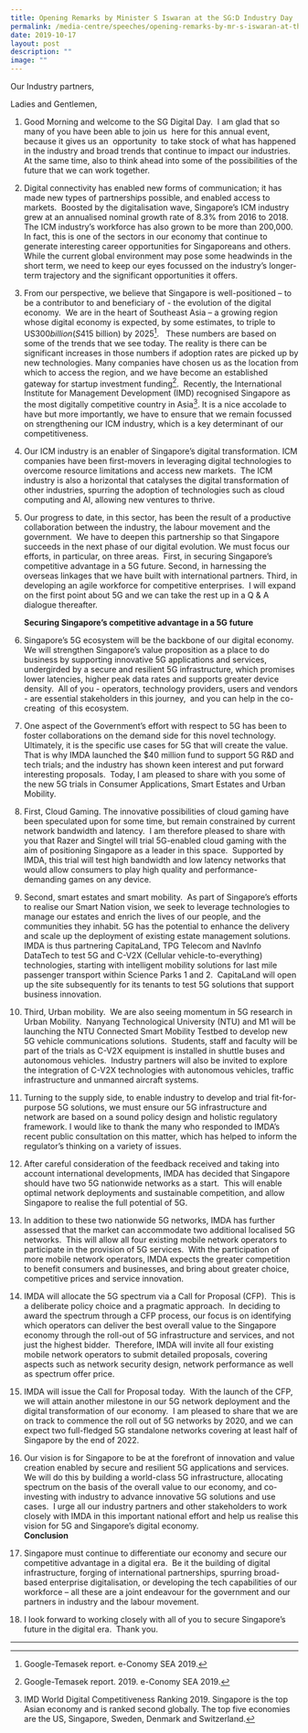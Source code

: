 ```yaml
---
title: Opening Remarks by Minister S Iswaran at the SG:D Industry Day
permalink: /media-centre/speeches/opening-remarks-by-mr-s-iswaran-at-the-sgd-industry-day/
date: 2019-10-17
layout: post
description: ""
image: ""
---
```

Our Industry partners,  
  
Ladies and Gentlemen,  

1. Good Morning and welcome to the SG Digital Day.  I am glad that so many of you have been able to join us  here for this annual event, because it gives us an  opportunity  to take stock of what has happened in the industry and broad trends that continue to impact our industries. At the same time, also to think ahead into some of the possibilities of the future that we can work together.     
  
2. Digital connectivity has enabled new forms of communication; it has made new types of partnerships possible, and enabled access to markets.  Boosted by the digitalisation wave, Singapore’s ICM industry grew at an annualised nominal growth rate of 8.3% from 2016 to 2018.  The ICM industry’s workforce has also grown to be more than 200,000.  In fact, this is one of the sectors in our economy that continue to generate interesting career opportunities for Singaporeans and others. While the current global environment may pose some headwinds in the short term, we need to keep our eyes focussed on the industry’s longer-term trajectory and the significant opportunities it offers.  
  
3. From our perspective, we believe that Singapore is well-positioned – to be a contributor to and beneficiary of - the evolution of the digital economy.  We are in the heart of Southeast Asia – a growing region whose digital economy is expected, by some estimates, to triple to US$300 billion (S$415 billion) by 2025[^1].   These numbers are based on some of the trends that we see today. The reality is there can be significant increases in those numbers if adoption rates are picked up by new technologies. Many companies have chosen us as the location from which to access the region, and we have become an established gateway for startup investment funding[^2].  Recently, the International Institute for Management Development (IMD) recognised Singapore as the most digitally competitive country in Asia[^3]. It is a nice accolade to have but more importantly, we have to ensure that we remain focussed on strengthening our ICM industry, which is a key determinant of our competitiveness.  
  
4. Our ICM industry is an enabler of Singapore’s digital transformation. ICM companies have been first-movers in leveraging digital technologies to overcome resource limitations and access new markets.  The ICM industry is also a horizontal that catalyses the digital transformation of other industries, spurring the adoption of technologies such as cloud computing and AI, allowing new ventures to thrive.   
  
5. Our progress to date, in this sector, has been the result of a productive collaboration between the industry, the labour movement and the government.  We have to deepen this partnership so that Singapore succeeds in the next phase of our digital evolution. We must focus our efforts, in particular, on three areas.  First, in securing Singapore’s competitive advantage in a 5G future. Second, in harnessing the overseas linkages that we have built with international partners. Third, in developing an agile workforce for competitive enterprises.  I will expand on the first point about 5G and we can take the rest up in a Q & A dialogue thereafter.   
  
    **Securing Singapore’s competitive advantage in a 5G future**  
  
6. Singapore’s 5G ecosystem will be the backbone of our digital economy.  We will strengthen Singapore’s value proposition as a place to do business by supporting innovative 5G applications and services, undergirded by a secure and resilient 5G infrastructure, which promises lower latencies, higher peak data rates and supports greater device density.  All of you - operators, technology providers, users and vendors - are essential stakeholders in this journey,  and you can help in the co-creating  of this ecosystem.  
  
7. One aspect of the Government’s effort with respect to 5G has been to foster collaborations on the demand side for this novel technology.  Ultimately, it is the specific use cases for 5G that will create the value.  That is why IMDA launched the $40 million fund to support 5G R&D and tech trials; and the industry has shown keen interest and put forward interesting proposals.  Today, I am pleased to share with you some of the new 5G trials in Consumer Applications, Smart Estates and Urban Mobility.    
8. First, Cloud Gaming. The innovative possibilities of cloud gaming have been speculated upon for some time, but remain constrained by current network bandwidth and latency.  I am therefore pleased to share with you that Razer and Singtel will trial 5G-enabled cloud gaming with the aim of positioning Singapore as a leader in this space.  Supported by IMDA, this trial will test high bandwidth and low latency networks that would allow consumers to play high quality and performance-demanding games on any device.   
9. Second, smart estates and smart mobility.  As part of Singapore’s efforts to realise our Smart Nation vision, we seek to leverage technologies to manage our estates and enrich the lives of our people, and the communities they inhabit. 5G has the potential to enhance the delivery and scale up the deployment of existing estate management solutions.  IMDA is thus partnering CapitaLand, TPG Telecom and NavInfo DataTech to test 5G and C-V2X (Cellular vehicle-to-everything) technologies, starting with intelligent mobility solutions for last mile passenger transport within Science Parks 1 and 2.  CapitaLand will open up the site subsequently for its tenants to test 5G solutions that support business innovation.  
  
10. Third, Urban mobility.  We are also seeing momentum in 5G research in Urban Mobility.  Nanyang Technological University (NTU) and M1 will be launching the NTU Connected Smart Mobility Testbed to develop new 5G vehicle communications solutions.  Students, staff and faculty will be part of the trials as C-V2X equipment is installed in shuttle buses and autonomous vehicles.  Industry partners will also be invited to explore the integration of C-V2X technologies with autonomous vehicles, traffic infrastructure and unmanned aircraft systems.  
  
11. Turning to the supply side, to enable industry to develop and trial fit-for-purpose 5G solutions, we must ensure our 5G infrastructure and network are based on a sound policy design and holistic regulatory framework. I would like to thank the many who responded to IMDA’s recent public consultation on this matter, which has helped to inform the regulator’s thinking on a variety of issues.     
  
12. After careful consideration of the feedback received and taking into account international developments, IMDA has decided that Singapore should have two 5G nationwide networks as a start.  This will enable optimal network deployments and sustainable competition, and allow Singapore to realise the full potential of 5G.  
  
13. In addition to these two nationwide 5G networks, IMDA has further assessed that the market can accommodate two additional localised 5G networks.  This will allow all four existing mobile network operators to participate in the provision of 5G services.  With the participation of more mobile network operators, IMDA expects the greater competition to benefit consumers and businesses, and bring about greater choice, competitive prices and service innovation.  
  
14. IMDA will allocate the 5G spectrum via a Call for Proposal (CFP).  This is a deliberate policy choice and a pragmatic approach.  In deciding to award the spectrum through a CFP process, our focus is on identifying which operators can deliver the best overall value to the Singapore economy through the roll-out of 5G infrastructure and services, and not just the highest bidder.  Therefore, IMDA will invite all four existing mobile network operators to submit detailed proposals, covering aspects such as network security design, network performance as well as spectrum offer price.   
  
15. IMDA will issue the Call for Proposal today.  With the launch of the CFP, we will attain another milestone in our 5G network deployment and the digital transformation of our economy.  I am pleased to share that we are on track to commence the roll out of 5G networks by 2020, and we can expect two full-fledged 5G standalone networks covering at least half of Singapore by the end of 2022.   
  
16. Our vision is for Singapore to be at the forefront of innovation and value creation enabled by secure and resilient 5G applications and services.  We will do this by building a world-class 5G infrastructure, allocating spectrum on the basis of the overall value to our economy, and co-investing with industry to advance innovative 5G solutions and use cases.  I urge all our industry partners and other stakeholders to work closely with IMDA in this important national effort and help us realise this vision for 5G and Singapore’s digital economy.    
    **Conclusion**  
  
17. Singapore must continue to differentiate our economy and secure our competitive advantage in a digital era.  Be it the building of digital infrastructure, forging of international partnerships, spurring broad-based enterprise digitalisation, or developing the tech capabilities of our workforce – all these are a joint endeavour for the government and our partners in industry and the labour movement.     
  
18. I look forward to working closely with all of you to secure Singapore’s future in the digital era.  Thank you.

------------------------------------------------------------------------------------  
[^1]: Google-Temasek report. e-Conomy SEA 2019.  
[^2]: Google-Temasek report. 2019. e-Conomy SEA 2019.  
[^3]: IMD World Digital Competitiveness Ranking 2019. Singapore is the top Asian economy and is ranked second globally. The top five economies are the US, Singapore, Sweden, Denmark and Switzerland.